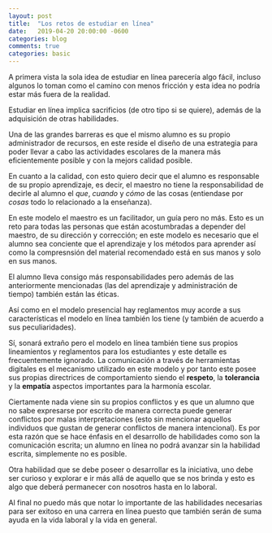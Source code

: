 ```yaml
---
layout: post
title:  "Los retos de estudiar en línea"
date:   2019-04-20 20:00:00 -0600
categories: blog 
comments: true
categories: basic
---
```


A primera vista la sola idea de estudiar en línea parecería algo fácil, incluso algunos lo toman como el camino con menos fricción y esta idea no podría estar más fuera de la realidad.

Estudiar en línea implica sacrificios (de otro tipo si se quiere), además de la adquisición de otras habilidades.

Una de las grandes barreras es que el mismo alumno es su propio administrador de recursos, en este reside el diseño de una estrategia para poder llevar a cabo las actividades escolares de la manera más eficientemente posible y con la mejors calidad posible.

En cuanto a la calidad, con esto quiero decir que el alumno es responsable de su propio aprendizaje, es decir, el maestro no tiene la responsabilidad de decirle al alumno el _que_, _cuando_ y  _cómo_ de las cosas (entiendase por _cosas_ todo lo relacionado a la enseñanza).

En este modelo el maestro es un facilitador, un guía pero no más. Esto es un reto para todas las personas que están acostumbradas a depender del maestro, de su dirección y corrección; en este modelo es necesario que el alumno sea conciente que el aprendizaje y los métodos para aprender así como la compresnsión del material recomendado está en sus manos y solo en sus manos.

El alumno lleva consigo más responsabilidades pero además de las anteriormente mencionadas (las del aprendizaje y administración de tiempo) también están las éticas. 

Así como en el modelo presencial hay reglamentos muy acorde a sus características el modelo en línea también los tiene (y también de acuerdo a sus peculiaridades).

Sí, sonará extraño pero el modelo en línea también tiene sus propios lineamientos y reglamentos para los estudiantes y este detalle es frecuentemente ignorado. La comunicación a través de herramientas digitales es el mecanismo utilizado en este modelo y por tanto este posee sus propias directrices de comportamiento siendo el __respeto__, la __tolerancia__ y la  __empatía__ aspectos importantes para la harmonía escolar.

Ciertamente nada viene sin su propios conflictos y es que un alumno que no sabe expresarse por escrito de manera correcta puede generar conflictos por malas interpretaciones (esto sin mencionar aquellos individuos que gustan de generar conflictos de manera intencional). Es por esta razón que se hace énfasis en el desarrollo de habilidades como son la comunicación escrita; un alumno en línea no podrá avanzar sin la habilidad escrita, simplemente no es posible.

Otra habilidad que se debe poseer o desarrollar es la iniciativa, uno debe ser curioso y explorar e ir más allá de aquello que se nos brinda y esto es algo que deberá permanecer con nosotros hasta en lo laboral.

Al final no puedo más que notar lo importante de las habilidades necesarias para ser exitoso en una carrera en línea puesto que también serán de suma ayuda en la vida laboral y la vida en general.
